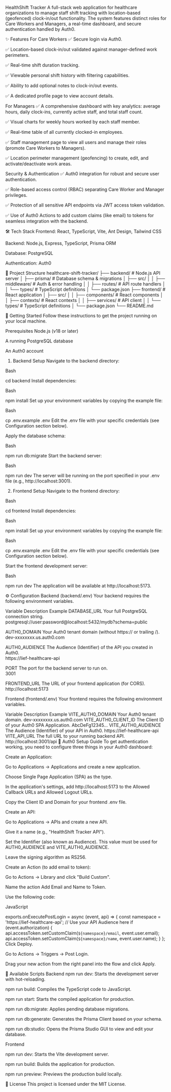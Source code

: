 HealthShift Tracker
A full-stack web application for healthcare organizations to manage staff shift tracking with location-based (geofenced) clock-in/out functionality. The system features distinct roles for Care Workers and Managers, a real-time dashboard, and secure authentication handled by Auth0.

✨ Features
For Care Workers
✅ Secure login via Auth0.

✅ Location-based clock-in/out validated against manager-defined work perimeters.

✅ Real-time shift duration tracking.

✅ Viewable personal shift history with filtering capabilities. 

✅ Ability to add optional notes to clock-in/out events. 

✅ A dedicated profile page to view account details.

For Managers
✅ A comprehensive dashboard with key analytics: average hours, daily clock-ins, currently active staff, and total staff count. 

✅ Visual charts for weekly hours worked by each staff member. 

✅ Real-time table of all currently clocked-in employees. 

✅ Staff management page to view all users and manage their roles (promote Care Workers to Managers).

✅ Location perimeter management (geofencing) to create, edit, and activate/deactivate work areas.

Security & Authentication
✅ Auth0 integration for robust and secure user authentication.

✅ Role-based access control (RBAC) separating Care Worker and Manager privileges. 

✅ Protection of all sensitive API endpoints via JWT access token validation.

✅ Use of Auth0 Actions to add custom claims (like email) to tokens for seamless integration with the backend.

🛠️ Tech Stack
Frontend: React, TypeScript, Vite, Ant Design, Tailwind CSS

Backend: Node.js, Express, TypeScript, Prisma ORM

Database: PostgreSQL

Authentication: Auth0

📁 Project Structure
healthcare-shift-tracker/
├── backend/                 # Node.js API server
│   ├── prisma/             # Database schema & migrations
│   ├── src/
│   │   ├── middleware/     # Auth & error handling
│   │   ├── routes/         # API route handlers
│   │   └── types/          # TypeScript definitions
│   └── package.json
├── frontend/               # React application
│   ├── src/
│   │   ├── components/     # React components
│   │   ├── contexts/       # React contexts
│   │   ├── services/       # API client
│   │   └── types/          # TypeScript definitions
│   └── package.json
└── README.md


🚀 Getting Started
Follow these instructions to get the project running on your local machine.

Prerequisites
Node.js (v18 or later)

A running PostgreSQL database

An Auth0 account

1. Backend Setup
Navigate to the backend directory:

Bash

cd backend
Install dependencies:

Bash

npm install
Set up your environment variables by copying the example file:

Bash

cp .env.example .env
Edit the .env file with your specific credentials (see Configuration section below).

Apply the database schema:

Bash

npm run db:migrate
Start the backend server:

Bash

npm run dev
The server will be running on the port specified in your .env file (e.g., http://localhost:3001).

2. Frontend Setup
Navigate to the frontend directory:

Bash

cd frontend
Install dependencies:

Bash

npm install
Set up your environment variables by copying the example file:

Bash

cp .env.example .env
Edit the .env file with your specific credentials (see Configuration section below).

Start the frontend development server:

Bash

npm run dev
The application will be available at http://localhost:5173.

⚙️ Configuration
Backend (backend/.env)
Your backend requires the following environment variables.

Variable	Description	Example
DATABASE_URL	Your full PostgreSQL connection string.		
postgresql://user:password@localhost:5432/mydb?schema=public 

AUTH0_DOMAIN	Your Auth0 tenant domain (without https:// or trailing /).		
dev-xxxxxxxx.us.auth0.com 

AUTH0_AUDIENCE	The Audience (Identifier) of the API you created in Auth0.		
https://lief-healthcare-api 

PORT	The port for the backend server to run on.		
3001 

FRONTEND_URL	The URL of your frontend application (for CORS).		
http://localhost:5173 

Frontend (frontend/.env)
Your frontend requires the following environment variables.

Variable	Description	Example
VITE_AUTH0_DOMAIN	Your Auth0 tenant domain.	dev-xxxxxxxx.us.auth0.com
VITE_AUTH0_CLIENT_ID	The Client ID of your Auth0 SPA Application.	AbcDeFg12345...
VITE_AUTH0_AUDIENCE	The Audience (Identifier) of your API in Auth0.	https://lief-healthcare-api
VITE_API_URL	The full URL to your running backend API.	http://localhost:3001/api
🔑 Auth0 Setup Guide
To get authentication working, you need to configure three things in your Auth0 dashboard:

Create an Application:

Go to Applications -> Applications and create a new application.

Choose Single Page Application (SPA) as the type.

In the application's settings, add http://localhost:5173 to the Allowed Callback URLs and Allowed Logout URLs.

Copy the Client ID and Domain for your frontend .env file.

Create an API:

Go to Applications -> APIs and create a new API.

Give it a name (e.g., "HealthShift Tracker API").

Set the Identifier (also known as Audience). This value must be used for AUTH0_AUDIENCE and VITE_AUTH0_AUDIENCE.

Leave the signing algorithm as RS256.

Create an Action (to add email to token):

Go to Actions -> Library and click "Build Custom".

Name the action Add Email and Name to Token.

Use the following code:

JavaScript

exports.onExecutePostLogin = async (event, api) => {
  const namespace = 'https://lief-healthcare-api'; // Use your API Audience here
  if (event.authorization) {
    api.accessToken.setCustomClaim(`${namespace}/email`, event.user.email);
    api.accessToken.setCustomClaim(`${namespace}/name`, event.user.name);
  }
};
Click Deploy.

Go to Actions -> Triggers -> Post Login.

Drag your new action from the right panel into the flow and click Apply.

📜 Available Scripts
Backend
npm run dev: Starts the development server with hot-reloading.

npm run build: Compiles the TypeScript code to JavaScript.

npm run start: Starts the compiled application for production.

npm run db:migrate: Applies pending database migrations.

npm run db:generate: Generates the Prisma Client based on your schema.

npm run db:studio: Opens the Prisma Studio GUI to view and edit your database.

Frontend

npm run dev: Starts the Vite development server. 


npm run build: Builds the application for production. 


npm run preview: Previews the production build locally. 

<!--  -->
<!--  -->
<!--  -->
📄 License
This project is licensed under the MIT License.